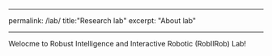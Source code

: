 

---

permalink: /lab/
title:"Research lab"
excerpt: "About lab"


---
Welocme to Robust Intelligence and Interactive Robotic (RobIIRob) Lab!
